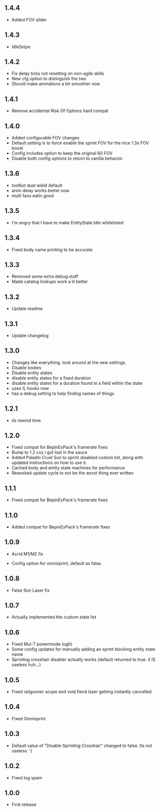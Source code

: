 ## 1.4.4

- Added FOV slider

## 1.4.3

- IdleSnipe

## 1.4.2

- Fix delay ticks not resetting on non-agile skills 
- New cfg option to distinguish the two
- Should make animations a bit smoother now

## 1.4.1

- Remove accidental Risk Of Options hard compat

## 1.4.0

- Added configurable FOV changes
- Default setting is to force enable the sprint FOV for the nice 1.3x FOV boost
- Config includes option to keep the original 60 FOV
- Disable both config options to return to vanilla behavior.

## 1.3.6

- toolbot dual wield default
- anim delay works better now
- multi fans eatin good

## 1.3.5

- I'm angry that I have to make EntityState.Idle whitelisted

## 1.3.4

- Fixed body name printing to be accurate

## 1.3.3

- Removed some extra debug stuff
- Made catalog lookups work a lil better

## 1.3.2

- Update readme

## 1.3.1

- Update changelog

## 1.3.0

- Changes like everything. look around at the new settings.
- Disable bodies
- Disable entity states
- disable entity states for a fixed duration
- disable entity states for a duration found in a field within the state
- uses IL hooks now
- has a debug setting to help finding names of things

## 1.2.1

- its rewind time

## 1.2.0

- Fixed compat for BepinExPack's framerate fixes
- Bump to 1.2 cuz i got lost in the sauce
- Added Paladin Cruel Sun to sprint disabled custom list, along with updated instructions on how to use it.
- Cached body and entity state machines for performance
- Reworked update cycle to not be the worst thing ever written

## 1.1.1

- Fixed compat for BepinExPack's framerate fixes
 
## 1.1.0

- Added compat for BepinExPack's framerate fixes

## 1.0.9

- Acrid M1/M2 fix

- Config option for omnisprint, default as false.

## 1.0.8

- False Son Laser fix

## 1.0.7

- Actually implemented the custom state list

## 1.0.6

- Fixed Mul-T powermode (ugh)
- Some config updates for manually adding an sprint blocking entity state name
- Sprinting crosshair disabler actually works (default returned to true. it IS useless huh...)

## 1.0.5

- Fixed railgunner scope and void fiend laser getting instantly cancelled

## 1.0.4

- Fixed Omnisprint

## 1.0.3

- Default value of "Disable Sprinting Crosshair" changed to false. Its not useless :'(

## 1.0.2

- Fixed log spam

## 1.0.0

- First release
